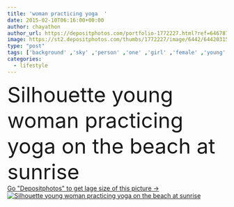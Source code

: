 ```yaml
---
title: 'woman practicing yoga  '
date: 2015-02-10T06:16:00+00:00
author: chayathon
author_url: https://depositphotos.com/portfolio-1772227.html?ref=64678756
image: https://st2.depositphotos.com/thumbs/1772227/image/6442/64420315/api_thumb_450.jpg?forcejpeg=true
type: "post"
tags: ['background' ,'sky' ,'person' ,'one' ,'girl' ,'female' ,'young' ,'people' ,'sun' ,'outdoors' ,'nature' ,'morning' ,'abstract' ,'water' ,'energy' ,'health' ,'healthy' ,'life' ,'sea' ,'silhouette' ,'sunrise' ,'sunset' ,'peace' ,'pose' ,'spirit' ,'relax' ,'active' ,'woman' ,'balance' ,'body' ,'fitness' ,'exercise' ,'beach' ,'ocean' ,'tranquility' ,'sand' ,'sexy' ,'alone' ,'harmony' ,'spirituality' ,'training' ,'thailand' ,'mind' ,'yoga' ,'zen' ,'practice' ,'thai' ,'Hua Hin' ,'woman practicing yoga' ,'lifestyle meditation' ]
categories: 
  - lifestyle
---
```

<div aling="center">
            <font size="60"> Silhouette young woman practicing yoga on the beach at sunrise</font>   
</div>
<div>
    <a href='https://st2.depositphotos.com/thumbs/1772227/image/6442/64420315/api_thumb_450.jpg?forcejpeg=true?ref=64678756' target=_blank > Go "Depositphotos" to get lage size of this picture ->
        <img href='https://st2.depositphotos.com/thumbs/1772227/image/6442/64420315/api_thumb_450.jpg?forcejpeg=true?ref=64678756' src='https://st2.depositphotos.com/1772227/6442/i/950/depositphotos_64420315-stock-photo-woman-practicing-yoga.jpg?forcejpeg=true' alt='Silhouette young woman practicing yoga on the beach at sunrise' >
    </a>
</div>

